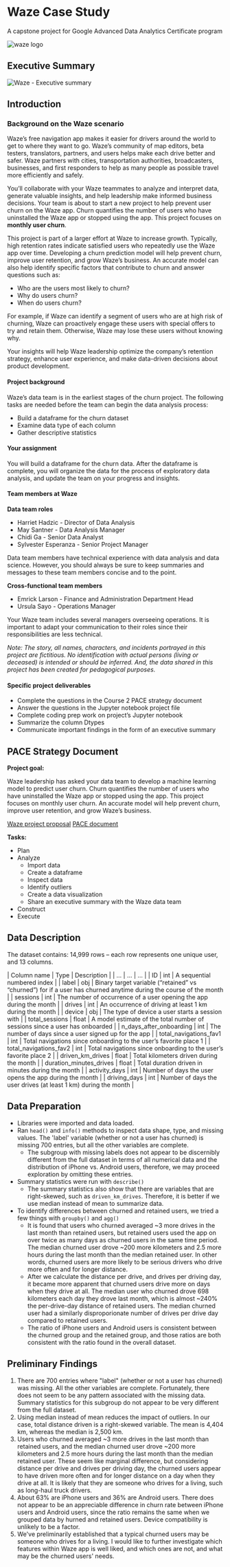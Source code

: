 # Waze Case Study
A capstone project for Google Advanced Data Analytics Certificate program

![waze logo](https://d3c33hcgiwev3.cloudfront.net/imageAssetProxy.v1/xCm_NX3ARhGby5yNHxROZg_2a48fa4727ec4aaf9bd7e063838687f1_image.png?expiry=1734220800000&hmac=r4m5ThWUxUCukD3KMsbUTUpPK9-88YTDRkB_lC0TxfI)

## Executive Summary
![Waze - Executive summary](https://github.com/user-attachments/assets/a64b0898-49c0-4f20-a5a8-aea36d851636)

## Introduction

### Background on the Waze scenario

Waze’s free navigation app makes it easier for drivers around the world to get to where they want to go. Waze’s community of map editors, beta testers, translators, partners, and users helps make each drive better and safer. Waze partners with cities, transportation authorities, broadcasters, businesses, and first responders to help as many people as possible travel more efficiently and safely. 

You’ll collaborate with your Waze teammates to analyze and interpret data, generate valuable insights, and help leadership make informed business decisions. Your team is about to start a new project to help prevent user churn on the Waze app. Churn quantifies the number of users who have uninstalled the Waze app or stopped using the app. This project focuses on **monthly user churn**. 

This project is part of a larger effort at Waze to increase growth. Typically, high retention rates indicate satisfied users who repeatedly use the Waze app over time. Developing a churn prediction model will help prevent churn, improve user retention, and grow Waze’s business. An accurate model can also help identify specific factors that contribute to churn and answer questions such as: 

* Who are the users most likely to churn?
* Why do users churn?
* When do users churn? 

For example, if Waze can identify a segment of users who are at high risk of churning, Waze can proactively engage these users with special offers to try and retain them. Otherwise, Waze may lose these users without knowing why. 

Your insights will help Waze leadership optimize the company’s retention strategy, enhance user experience, and make data-driven decisions about product development.

#### Project background

Waze’s data team is in the earliest stages of the churn project. The following tasks are needed before the team can begin the data analysis process:

* Build a dataframe for the churn dataset
* Examine data type of each column
* Gather descriptive statistics

#### Your assignment
You will build a dataframe for the churn data. After the dataframe is complete, you will organize the data for the process of exploratory data analysis, and update the team on your progress and insights.

#### Team members at Waze

**Data team roles**

* Harriet Hadzic - Director of Data Analysis
* May Santner - Data Analysis Manager
* Chidi Ga - Senior Data Analyst
* Sylvester Esperanza - Senior Project Manager 

Data team members have technical experience with data analysis and data science. However, you should always be sure to keep summaries and messages to these team members concise and to the point. 

**Cross-functional team members**
* Emrick Larson - Finance and Administration Department Head
* Ursula Sayo - Operations Manager

Your Waze team includes several managers overseeing operations. It is important to adapt your communication to their roles since their responsibilities are less technical.

*Note: The story, all names, characters, and incidents portrayed in this project are fictitious. No identification with actual persons (living or deceased) is intended or should be inferred. And, the data shared in this project has been created for pedagogical purposes.*

#### Specific project deliverables

* Complete the questions in the Course 2 PACE strategy document
* Answer the questions in the Jupyter notebook project file
* Complete coding prep work on project’s Jupyter notebook
* Summarize the column Dtypes
* Communicate important findings in the form of an executive summary

## PACE Strategy Document

**Project goal:**

Waze leadership has asked your data team to develop a machine learning model to predict user churn. Churn quantifies the number of users who have uninstalled the Waze app or stopped using the app. This project focuses on monthly user churn. An accurate model will help prevent churn, improve user retention, and grow Waze’s business.

[Waze project proposal](https://docs.google.com/document/d/13C4UKfe1pz7J7cJ676XgvSOfHNxpxfR1WS4h1mVQ_bg/edit?usp=sharing)
[PACE document](https://docs.google.com/document/d/1GZYAOKtrH-bYPePVMDWLViRaO5uQxDfr0YSpumFZME8/edit?usp=sharing)

**Tasks:**
* Plan
* Analyze
    * Import data
    * Create a dataframe
    * Inspect data
    * Identify outliers
    * Create a data visualization
    * Share an executive summary with the Waze data team
* Construct
* Execute

## Data Description

The dataset contains: 14,999 rows – each row represents one unique user, and 13 columns.

| Column name | Type | Description |
| ... | ... | ... |
| ID | int | A sequential numbered index |
| label | obj | Binary target variable (“retained” vs “churned”) for if a user has churned anytime during the course of the month |
| sessions | int | The number of occurrence of a user opening the app during the month |
| drives | int | An occurrence of driving at least 1 km during the month |
| device | obj | The type of device a user starts a session with |
| total_sessions | float | A model estimate of the total number of sessions since a user has onboarded |
| n_days_after_onboarding | int | The number of days since a user signed up for the app |
| total_navigations_fav1 | int | Total navigations since onboarding to the user’s favorite place 1 |
| total_navigations_fav2 | int | Total navigations since onboarding to the user’s favorite place 2 |
| driven_km_drives | float | Total kilometers driven during the month |
| duration_minutes_drives | float | Total duration driven in minutes during the month |
| activity_days | int | Number of days the user opens the app during the month |
| driving_days | int | Number of days the user drives (at least 1 km) during the month |

## Data Preparation

* Libraries were imported and data loaded.
* Ran `head()` and `info()` methods to inspect data shape, type, and missing values. The 'label' variable (whether or not a user has churned) is missing 700 entries, but all the other variables are complete.
    * The subgroup with missing labels does not appear to be discernibly different from the full dataset in terms of all numerical data and the distribution of iPhone vs. Android users, therefore, we may proceed exploration by omitting these entries.
* Summary statistics were run with `describe()`
    * The summary statistics also show that there are variables that are right-skewed, such as `driven_km_drives`. Therefore, it is better if we use median instead of mean to summarize data.
* To identify differences between churned and retained users, we tried a few things with `groupby()` and `agg()`
    * It is found that users who churned averaged ~3 more drives in the last month than retained users, but retained users used the app on over twice as many days as churned users in the same time period. The median churned user drove ~200 more kilometers and 2.5 more hours during the last month than the median retained user. In other words, churned users are more likely to be serious drivers who drive more often and for longer distance.
    * After we calculate the distance per drive, and drives per driving day, it became more apparent that churned users drive more on days when they drive at all. The median user who churned drove 698 kilometers each day they drove last month, which is almost ~240% the per-drive-day distance of retained users. The median churned user had a similarly disproporionate number of drives per drive day compared to retained users.
    * The ratio of iPhone users and Android users is consistent between the churned group and the retained group, and those ratios are both consistent with the ratio found in the overall dataset.
 
## Preliminary Findings

1. There are 700 entries where "label" (whether or not a user has churned) was missing. All the other variables are complete. Fortunately, there does not seem to be any pattern associated with the missing data. Summary statistics for this subgroup do not appear to be very different from the full dataset.
2. Using median instead of mean reduces the impact of outliers. In our case, total distance driven is a right-skewed variable. The mean is 4,404 km, whereas the median is 2,500 km.
3. Users who churned averaged ~3 more drives in the last month than retained users, and the median churned user drove ~200 more kilometers and 2.5 more hours during the last month than the median retained user. These seem like marginal difference, but considering distance per drive and drives per driving day, the churned users appear to have driven more often and for longer distance on a day when they drive at all. It is likely that they are someone who drives for a living, such as long-haul truck drivers.
4. About 63% are iPhone users and 36% are Android users. There does not appear to be an appreciable difference in churn rate between iPhone users and Android users, since the ratio remains the same when we grouped data by hurned and retained users. Device compatibility is unlikely to be a factor.
5. We've preliminarily established that a typical churned users may be someone who drives for a living. I would like to further investigate which features within Waze app is well liked, and which ones are not, and what may be the churned users' needs.
